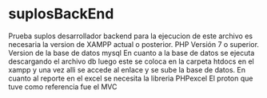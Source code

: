 # suplosBackEnd
Prueba suplos desarrollador backend
para la ejecucion de este archivo es necesaria la version de XAMPP actual o posterior.
PHP Versión 7 o superior.
Version de la base de datos mysql
En cuanto a la base de datos se ejecuta descargando el archivo db luego este se coloca en la carpeta htdocs en el xampp
y una vez alli se accede al enlace y se sube la base de datos.
En cuanto al reporte en el excel se necesita la libreria PHPexcel
El proton que tuve como referencia fue el MVC
